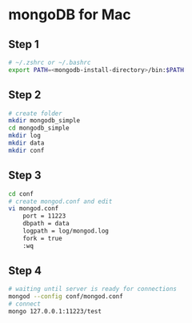 # mongoDB for Mac

## Step 1

```bash
# ~/.zshrc or ~/.bashrc
export PATH=<mongodb-install-directory>/bin:$PATH
```

## Step 2

```bash
# create folder
mkdir mongodb_simple
cd mongodb_simple
mkdir log
mkdir data
mkdir conf
```

## Step 3

```bash
cd conf
# create mongod.conf and edit
vi mongod.conf
    port = 11223
    dbpath = data
    logpath = log/mongod.log
    fork = true
    :wq
```

## Step 4

```bash
# waiting until server is ready for connections
mongod --config conf/mongod.conf
# connect
mongo 127.0.0.1:11223/test
```
